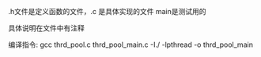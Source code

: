 
.h文件是定义函数的文件，.c 是具体实现的文件
main是测试用的

具体说明在文件中有注释

编译指令:
 gcc thrd_pool.c thrd_pool_main.c -I./ -lpthread -o thrd_pool_main
